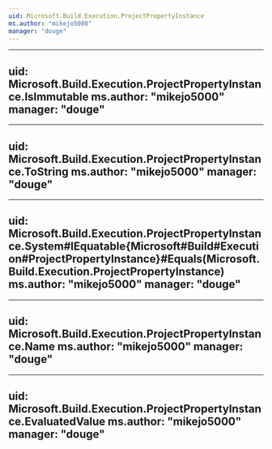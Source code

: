 ```yaml
---
uid: Microsoft.Build.Execution.ProjectPropertyInstance
ms.author: "mikejo5000"
manager: "douge"
---
```


---
uid: Microsoft.Build.Execution.ProjectPropertyInstance.IsImmutable
ms.author: "mikejo5000"
manager: "douge"
---

---
uid: Microsoft.Build.Execution.ProjectPropertyInstance.ToString
ms.author: "mikejo5000"
manager: "douge"
---

---
uid: Microsoft.Build.Execution.ProjectPropertyInstance.System#IEquatable{Microsoft#Build#Execution#ProjectPropertyInstance}#Equals(Microsoft.Build.Execution.ProjectPropertyInstance)
ms.author: "mikejo5000"
manager: "douge"
---

---
uid: Microsoft.Build.Execution.ProjectPropertyInstance.Name
ms.author: "mikejo5000"
manager: "douge"
---

---
uid: Microsoft.Build.Execution.ProjectPropertyInstance.EvaluatedValue
ms.author: "mikejo5000"
manager: "douge"
---
